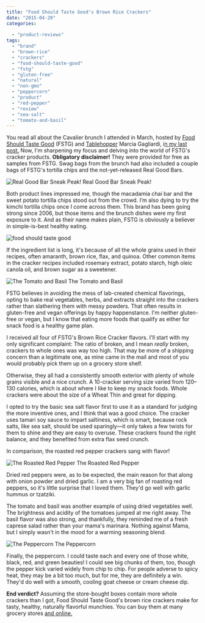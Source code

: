 ```yaml
---
title: "Food Should Taste Good's Brown Rice Crackers"
date: "2015-04-20"
categories:
  
  - "product-reviews"
tags:
  - "brand"
  - "brown-rice"
  - "crackers"
  - "food-should-taste-good"
  - "fstg"
  - "gluten-free"
  - "natural"
  - "non-gmo"
  - "peppercorn"
  - "product"
  - "red-pepper"
  - "review"
  - "sea-salt"
  - "tomato-and-basil"
---
```


You read all about the Cavalier brunch I attended in March, hosted by [Food Should Taste Good](http://www.foodshouldtastegood.com/) (FSTG) and [Tablehopper](http://tablehopper.com/) Marcia Gagliardi, i[n my last post.](http://www.rebeccagomezfarrell.com/?p=9865) Now, I'm sharpening my focus and delving into the world of FSTG's cracker products. **Obligatory disclaimer!** They were provided for free as samples from FSTG. Swag bags from the brunch had also included a couple bags of FSTG's tortilla chips and the not-yet-released Real Good Bars.




<div class="caption">

![Real Good Bar Sneak Peak!](http://www.rebeccagomezfarrell.com/wp-content/uploads/2015/04/FSTG-bar-452x500.jpg) Real Good Bar Sneak Peak!</div>


Both product lines impressed me, though the macadamia chai bar and the sweet potato tortilla chips stood out from the crowd. I’m also dying to try the kimchi tortilla chips once I come across them. This brand has been going strong since 2006, but those items and the brunch dishes were my first exposure to it. And as their name makes plain, FSTG is obviously a believer in simple-is-best healthy eating.

![food should taste good](http://www.rebeccagomezfarrell.com/wp-content/uploads/2015/04/food-should-taste-good.jpg)

If the ingredient list is long, it's because of all the whole grains used in their recipes, often amaranth, brown rice, flax, and quinoa. Other common items in the cracker recipes included rosemary extract, potato starch, high oleic canola oil, and brown sugar as a sweetener.




<div class="caption">

![The Tomato and Basil](http://www.rebeccagomezfarrell.com/wp-content/uploads/2015/04/FSTG_03-500x333.jpg) The Tomato and Basil</div>


FSTG believes in avoiding the mess of lab-created chemical flavorings, opting to bake real vegetables, herbs, and extracts straight into the crackers rather than slathering them with messy powders. That often results in gluten-free and vegan offerings by happy happenstance. I'm neither gluten-free or vegan, but I know that eating more foods that qualify as either for snack food is a healthy game plan.

I received all four of FSTG's Brown Rice Cracker flavors. I'll start with my only significant complaint: The ratio of broken, and I mean _really_ broken, crackers to whole ones was way too high. That may be more of a shipping concern than a legitimate one, as mine came in the mail and most of you would probably pick them up on a grocery store shelf.

Otherwise, they all had a consistently smooth exterior with plenty of whole grains visible and a nice crunch. A 10-cracker serving size varied from 120–130 calories, which is about where I like to keep my snack foods. Whole crackers were about the size of a Wheat Thin and great for dipping.

I opted to try the basic sea salt flavor first to use it as a standard for judging the more inventive ones, and I think that was a good choice. The cracker uses tamari soy sauce to impart saltiness, which is smart, because rock salts, like sea salt, should be used sparingly—it only takes a few twists for them to shine and they are easy to overuse. These crackers found the right balance, and they benefited from extra flax seed crunch.

In comparison, the roasted red pepper crackers sang with flavor!




<div class="caption">

![The Roasted Red Pepper](http://www.rebeccagomezfarrell.com/wp-content/uploads/2015/04/FSTG_01-500x411.jpg) The Roasted Red Pepper</div>


Dried red peppers were, as to be expected, the main reason for that along with onion powder and dried garlic. I am a very big fan of roasting red peppers, so it's little surprise that I loved them. They'd go well with garlic hummus or tzatziki.

The tomato and basil was another example of using dried vegetables well. The brightness and acidity of the tomatoes jumped at me right away. The basil flavor was also strong, and thankfully, they reminded me of a fresh caprese salad rather than your mama's marinara. Nothing against Mama, but I simply wasn't in the mood for a warming seasoning blend.




<div class="caption">

![The Peppercorn](http://www.rebeccagomezfarrell.com/wp-content/uploads/2015/04/FSTG_02-500x333.jpg) The Peppercorn</div>


Finally, the peppercorn. I could taste each and every one of those white, black, red, and green beauties! I could see big chunks of them, too, though the pepper kick varied widely from chip to chip. For people adverse to spicy heat, they may be a bit too much, but for me, they are definitely a win. They'd do well with a smooth, cooling goat cheese or cream cheese dip.

**End verdict?** Assuming the store-bought boxes contain more whole crackers than I got, Food Should Taste Good's brown rice crackers make for tasty, healthy, naturally flavorful munchies. You can buy them at many grocery stores [and online.](http://shop.foodshouldtastegood.com)
